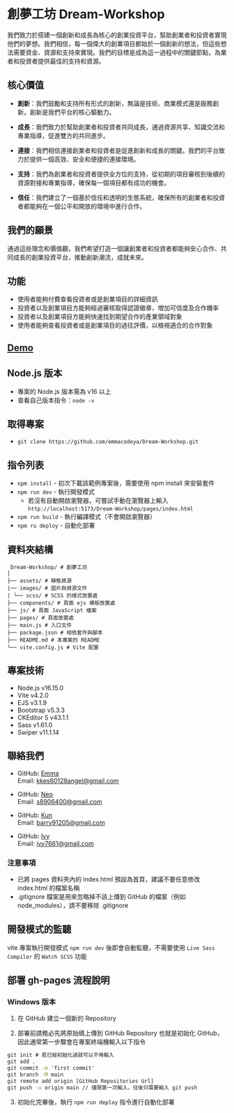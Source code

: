 # 創夢工坊 Dream-Workshop

我們致力於搭建一個創新和成長為核心的創業投資平台，幫助創業者和投資者實現他們的夢想。我們相信，每一個偉大的創業項目都始於一個創新的想法，但這些想法需要資金、資源和支持來實現。我們的目標是成為這一過程中的關鍵節點，為業者和投資者提供最佳的支持和資源。

## 核心價值

- **創新**：我們鼓勵和支持所有形式的創新，無論是技術、商業模式還是服務創新。創新是我們平台的核心驅動力。

- **成長**：我們致力於幫助創業者和投資者共同成長，通過資源共享、知識交流和專業指導，促進雙方的共同進步。

- **連接**：我們相信連接創業者和投資者是促進創新和成長的關鍵。我們的平台致力於提供一個高效、安全和便捷的連接環境。

- **支持**：我們為創業者和投資者提供全方位的支持，從初期的項目審核到後續的資源對接和專業指導，確保每一個項目都有成功的機會。

- **信任**：我們建立了一個基於信任和透明的生態系統，確保所有的創業者和投資者都能夠在一個公平和開放的環境中進行合作。

## 我們的願景

通過這些理念和價值觀，我們希望打造一個讓創業者和投資者都能夠安心合作、共同成長的創業投資平台，推動創新潮流，成就未來。

## 功能

- 使用者能夠付費查看投資者或是創業項目的詳細資訊
- 投資者以及創業項目方能夠經過審核取得認證徽章，增加可信度及合作機率
- 投資者以及創業項目方能夠快速找到期望合作的產業領域對象
- 使用者能夠查看投資者或是創業項目的過往評價，以檢視適合的合作對象

## [Demo](https://emmacodeya.github.io/Dream-Workshop/)

## Node.js 版本

- 專案的 Node.js 版本需為 v16 以上
- 查看自己版本指令：`node -v`

## 取得專案

- `git clone https://github.com/emmacodeya/Dream-Workshop.git`

## 指令列表

- `npm install` - 初次下載該範例專案後，需要使用 npm install 來安裝套件
- `npm run dev` - 執行開發模式
  - 若沒有自動開啟瀏覽器，可嘗試手動在瀏覽器上輸入
    `http://localhost:5173/Dream-Workshop/pages/index.html`
- `npm run build` - 執行編譯模式（不會開啟瀏覽器）
- `npm ru deploy` - 自動化部署

## 資料夾結構

```
 Dream-Workshop/ # 創夢工坊
│
├── assets/ # 靜態資源
|── images/ # 圖片與資源文件
| └── scss/ # SCSS 的樣式放置處
├── components/ # 頁面 ejs 模板放置處
├── js/ # 頁面 JavaScript 檔案
├── pages/ # 頁面放置處
├── main.js # 入口文件
├── package.json # 相依套件與腳本
├── README.md # 本專案的 README
└── vite.config.js # Vite 配置
```

## 專案技術

- Node.js v16.15.0
- Vite v4.2.0
- EJS v3.1.9
- Bootstrap v5.3.3
- CKEditor 5 v43.1.1
- Sass v1.61.0
- Swiper v11.1.14

## 聯絡我們

- GitHub: [Emma](https://github.com/emmacodeya)  
  Email: [kkes60128angel@gmail.com](mailto:kkes60128angel@gmail.com)

- GitHub: [Neo](https://github.com/nani0917)  
  Email: [s8906400@gmail.com](mailto:s8906400@gmail.com)

- GitHub: [Kun](https://github.com/barry91205)  
  Email: [barry91205@gmail.com](mailto:barry91205@gmail.com)

- GitHub: [Ivy](https://github.com/ivy7661)  
  Email: [ivy7661@gmail.com](mailto:ivy7661@gmail.com)

### 注意事項

- 已將 pages 資料夾內的 index.html 預設為首頁，建議不要任意修改 index.html 的檔案名稱
- .gitignore 檔案是用來忽略掉不該上傳到 GitHub 的檔案（例如 node_modules），請不要移除 .gitignore

## 開發模式的監聽

vite 專案執行開發模式 `npm run dev` 後即會自動監聽，不需要使用 `Live Sass Compiler` 的 `Watch SCSS` 功能

## 部署 gh-pages 流程說明

### Windows 版本

1. 在 GitHub 建立一個新的 Repository

2. 部署前請務必先將原始碼上傳到 GitHub Repository 也就是初始化 GitHub，因此通常第一步驟會在專案終端機輸入以下指令

```cmd
git init # 若已經初始化過就可以不用輸入
git add .
git commit -m 'first commit'
git branch -M main
git remote add origin [GitHub Repositories Url]
git push -u origin main // 僅限第一次輸入，往後只需要輸入 git push
```

3. 初始化完畢後，執行 `npm run deploy` 指令進行自動化部署
